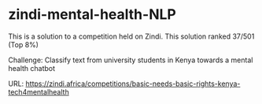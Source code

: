 # zindi-mental-health-NLP
This is a solution to a competition held on Zindi. This solution ranked 37/501 (Top 8%)

Challenge:
Classify text from university students in Kenya towards a mental health chatbot

URL: https://zindi.africa/competitions/basic-needs-basic-rights-kenya-tech4mentalhealth
